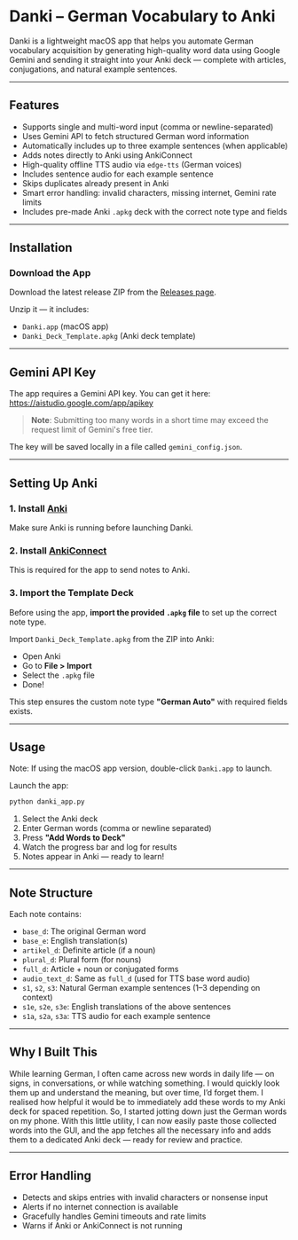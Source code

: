 # Danki – German Vocabulary to Anki 

Danki is a lightweight macOS app that helps you automate German vocabulary acquisition by generating high-quality word data using Google Gemini and sending it straight into your Anki deck — complete with articles, conjugations, and natural example sentences.

---

## Features

- Supports single and multi-word input (comma or newline-separated)
- Uses Gemini API to fetch structured German word information
- Automatically includes up to three example sentences (when applicable)
- Adds notes directly to Anki using AnkiConnect
- High-quality offline TTS audio via `edge-tts` (German voices)
- Includes sentence audio for each example sentence
- Skips duplicates already present in Anki
- Smart error handling: invalid characters, missing internet, Gemini rate limits
- Includes pre-made Anki `.apkg` deck with the correct note type and fields

---

## Installation

### Download the App

Download the latest release ZIP from the [Releases page](https://github.com/udaysidhu99/danki/releases/latest).

Unzip it — it includes:
- `Danki.app` (macOS app)
- `Danki_Deck_Template.apkg` (Anki deck template)
---

## Gemini API Key

The app requires a Gemini API key. You can get it here:  
https://aistudio.google.com/app/apikey

> **Note**: Submitting too many words in a short time may exceed the request limit of Gemini's free tier.

The key will be saved locally in a file called `gemini_config.json`.

---

## Setting Up Anki

### 1. Install [Anki](https://apps.ankiweb.net/)
Make sure Anki is running before launching Danki.

### 2. Install [AnkiConnect](https://ankiweb.net/shared/info/2055492159)
This is required for the app to send notes to Anki.

### 3. Import the Template Deck
Before using the app, **import the provided `.apkg` file** to set up the correct note type.

Import `Danki_Deck_Template.apkg` from the ZIP into Anki:
- Open Anki
- Go to **File > Import**
- Select the `.apkg` file
- Done!

This step ensures the custom note type **"German Auto"** with required fields exists.

---

## Usage

Note: If using the macOS app version, double-click `Danki.app` to launch.

Launch the app:
```bash
python danki_app.py
```

1. Select the Anki deck
2. Enter German words (comma or newline separated)
3. Press **"Add Words to Deck"**
4. Watch the progress bar and log for results
5. Notes appear in Anki — ready to learn!

---

## Note Structure

Each note contains:
- `base_d`: The original German word
- `base_e`: English translation(s)
- `artikel_d`: Definite article (if a noun)
- `plural_d`: Plural form (for nouns)
- `full_d`: Article + noun or conjugated forms
- `audio_text_d`: Same as `full_d` (used for TTS base word audio)
- `s1`, `s2`, `s3`: Natural German example sentences (1–3 depending on context)
- `s1e`, `s2e`, `s3e`: English translations of the above sentences
- `s1a`, `s2a`, `s3a`: TTS audio for each example sentence

---

## Why I Built This

While learning German, I often came across new words in daily life — on signs, in conversations, or while watching something. I would quickly look them up and understand the meaning, but over time, I’d forget them. I realised how helpful it would be to immediately add these words to my Anki deck for spaced repetition. So, I started jotting down just the German words on my phone. With this little utility, I can now easily paste those collected words into the GUI, and the app fetches all the necessary info and adds them to a dedicated Anki deck — ready for review and practice.

---

## Error Handling

- Detects and skips entries with invalid characters or nonsense input
- Alerts if no internet connection is available
- Gracefully handles Gemini timeouts and rate limits
- Warns if Anki or AnkiConnect is not running
